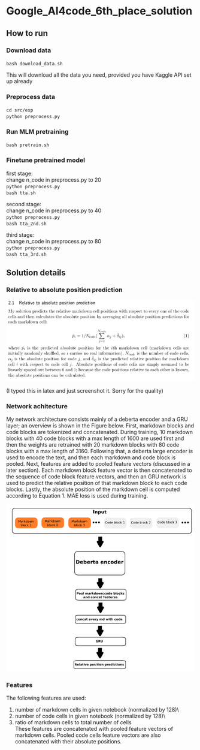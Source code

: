 # Google_AI4code_6th_place_solution

## How to run

### Download data

`bash download_data.sh`

This will download all the data you need, provided you have Kaggle API set up already

### Preprocess data
`cd src/exp`\
`python preprocess.py`

### Run MLM pretraining
`bash pretrain.sh`

### Finetune pretrained model

first stage:\
change n_code in preprocess.py to 20\
`python preprocess.py`\
`bash tta.sh`


second stage:\
change n_code in preprocess.py to 40\
`python preprocess.py`\
`bash tta_2nd.sh`

third stage:\
change n_code in preprocess.py to 80\
`python preprocess.py`\
`bash tta_3rd.sh`

## Solution details

### Relative to absolute position prediction


![alt text](https://github.com/Shujun-He/Google_AI4code_6th_place_solution/blob/main/graphics/relative2absolute.png)

(I typed this in latex and just screenshot it. Sorry for the quality)

### Network achitecture
My network architecture consists mainly of a deberta encoder and a GRU layer; an overview is
shown in the Figure below. First, markdown blocks and code blocks are tokenized and concatenated.
During training, 10 markdown blocks with 40 code blocks with a max length of 1600 are used
first and then the weights are retrained with 20 markdown blocks with 80 code blocks with a
max length of 3160. Following that, a deberta large encoder is used to encode the text, and
then each markdown and code block is pooled. Next, features are added to pooled feature
vectors (discussed in a later section). Each markdown block feature vector is then concatenated
to the sequence of code block feature vectors, and then an GRU network is used to predict the
relative position of that markdown block to each code blocks. Lastly, the absolute position of
the markdown cell is computed according to Equation 1. MAE loss is used during training.

![alt text](https://github.com/Shujun-He/Google_AI4code_6th_place_solution/blob/main/graphics/architecture.png)

### Features

The following features are used:

1. number of markdown cells in given notebook (normalized by 128)\
2. number of code cells in given notebook (normalized by 128)\
3. ratio of markdown cells to total number of cells\
These features are concatenated with pooled feature vectors of markdown cells. Pooled code
cells feature vectors are also concatenated with their absolute positions.

